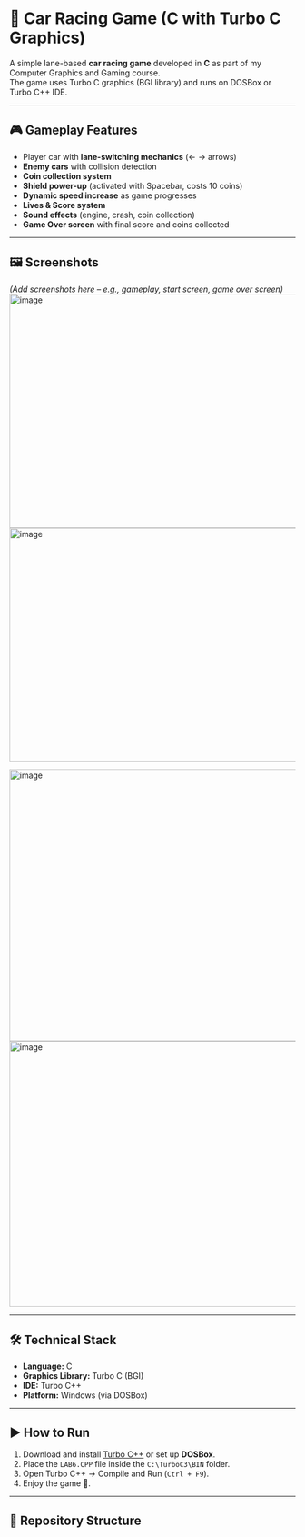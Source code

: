 # 🚗 Car Racing Game (C with Turbo C Graphics)

A simple lane-based **car racing game** developed in **C** as part of my Computer Graphics and Gaming course.  
The game uses Turbo C graphics (BGI library) and runs on DOSBox or Turbo C++ IDE.

---

## 🎮 Gameplay Features
- Player car with **lane-switching mechanics** (← → arrows)
- **Enemy cars** with collision detection
- **Coin collection system**
- **Shield power-up** (activated with Spacebar, costs 10 coins)
- **Dynamic speed increase** as game progresses
- **Lives & Score system**
- **Sound effects** (engine, crash, coin collection)
- **Game Over screen** with final score and coins collected

---

## 🖼️ Screenshots
*(Add screenshots here – e.g., gameplay, start screen, game over screen)*  
<img width="509" height="412" alt="image" src="https://github.com/user-attachments/assets/8a8bdab1-a34d-4e7f-ba53-ecdf0400522c" />
<img width="514" height="411" alt="image" src="https://github.com/user-attachments/assets/17fd78e6-e573-4313-98c1-68479e8305b7" />

<img width="635" height="478" alt="image" src="https://github.com/user-attachments/assets/6aaaa4d4-ffe2-42d5-9fc0-2de2e5d4d3b5" />


<img width="572" height="468" alt="image" src="https://github.com/user-attachments/assets/b0f610ba-25d7-4eb2-b691-2dfcc25e9ca3" />


---

## 🛠️ Technical Stack
- **Language:** C  
- **Graphics Library:** Turbo C (BGI)  
- **IDE:** Turbo C++  
- **Platform:** Windows (via DOSBox)  

---

## ▶️ How to Run
1. Download and install [Turbo C++](https://archive.org/details/turbo-c-3.2) or set up **DOSBox**.  
2. Place the `LAB6.CPP` file inside the `C:\TurboC3\BIN` folder.  
3. Open Turbo C++ → Compile and Run (`Ctrl + F9`).  
4. Enjoy the game 🚀.  

---

## 📂 Repository Structure

